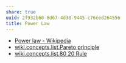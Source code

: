 ```yaml
---
share: true
uuid: 2f932b60-8d67-4d38-9445-c76eed264556
title: Power Law
---
```

* [Power law - Wikipedia](https://en.wikipedia.org/wiki/Power_law)
* [wiki.concepts.list.Pareto principle](/undefined)
* [wiki.concepts.list.80 20 Rule](/undefined)